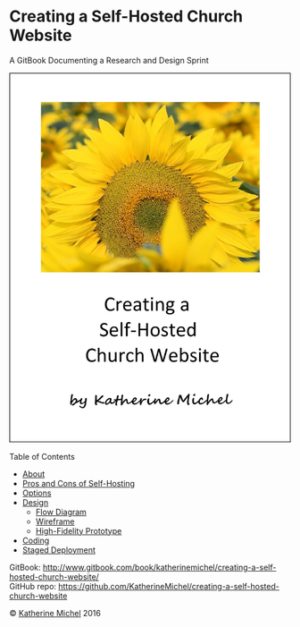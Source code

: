 # Creating a Self-Hosted Church Website

A GitBook Documenting a Research and Design Sprint

![](cover.jpg)

Table of Contents
* [About](README.md)
* [Pros and Cons of Self-Hosting](pros-and-cons-of-self-hosting.md)
* [Options](options.md)
* [Design](design.md)
   * [Flow Diagram](flow-diagram.md)
   * [Wireframe](wireframe.md)
   * [High-Fidelity Prototype](high-fidelity-prototype.md)
* [Coding](coding.md)
* [Staged Deployment](staged-deployment.md)

GitBook: http://www.gitbook.com/book/katherinemichel/creating-a-self-hosted-church-website/
<br> 
GitHub repo: https://github.com/KatherineMichel/creating-a-self-hosted-church-website

© [Katherine Michel](https://twitter.com/katimichel) 2016


